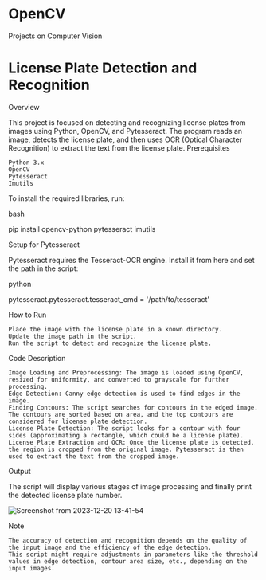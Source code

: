 # OpenCV
Projects on Computer Vision

# License Plate Detection and Recognition
Overview

This project is focused on detecting and recognizing license plates from images using Python, OpenCV, and Pytesseract. The program reads an image, detects the license plate, and then uses OCR (Optical Character Recognition) to extract the text from the license plate.
Prerequisites

    Python 3.x
    OpenCV
    Pytesseract
    Imutils

To install the required libraries, run:

bash

pip install opencv-python pytesseract imutils

Setup for Pytesseract

Pytesseract requires the Tesseract-OCR engine. Install it from here and set the path in the script:

python

pytesseract.pytesseract.tesseract_cmd = '/path/to/tesseract'

How to Run

    Place the image with the license plate in a known directory.
    Update the image path in the script.
    Run the script to detect and recognize the license plate.

Code Description

    Image Loading and Preprocessing: The image is loaded using OpenCV, resized for uniformity, and converted to grayscale for further processing.
    Edge Detection: Canny edge detection is used to find edges in the image.
    Finding Contours: The script searches for contours in the edged image. The contours are sorted based on area, and the top contours are considered for license plate detection.
    License Plate Detection: The script looks for a contour with four sides (approximating a rectangle, which could be a license plate).
    License Plate Extraction and OCR: Once the license plate is detected, the region is cropped from the original image. Pytesseract is then used to extract the text from the cropped image.

Output

The script will display various stages of image processing and finally print the detected license plate number.

![Screenshot from 2023-12-20 13-41-54](https://github.com/Sriaparna/OpenCV/assets/69186697/c631928b-99e7-4b24-b399-3de61bc5d2b6)

Note

    The accuracy of detection and recognition depends on the quality of the input image and the efficiency of the edge detection.
    This script might require adjustments in parameters like the threshold values in edge detection, contour area size, etc., depending on the input images.

